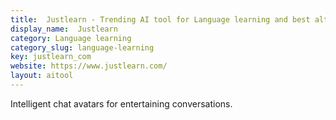 ```yaml
---
title:  Justlearn - Trending AI tool for Language learning and best alternatives
display_name:  Justlearn
category: Language learning
category_slug: language-learning
key: justlearn_com
website: https://www.justlearn.com/
layout: aitool
---
```


Intelligent chat avatars for entertaining conversations.
